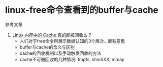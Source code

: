 # linux-free命令查看到的buffer与cache

参考文章

1. [Linux 内存中的 Cache 真的能被回收么？](https://linux.cn/article-7310-1.html)
    - 人们对于free命令所展示数据认知的3个层次...很有意思
    - buffer与cache的含义与区别
    - cache的回收机制以及手动触发回收的方法
    - cache不可被回收的几种情况: tmpfs, shmXXX, mmap
